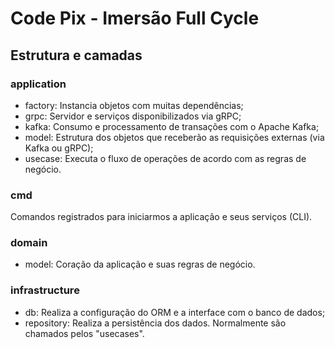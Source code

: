 # Code Pix - Imersão Full Cycle

## Estrutura e camadas

### application

- factory: Instancia objetos com muitas dependências;
- grpc: Servidor e serviços disponibilizados via gRPC;
- kafka: Consumo e processamento de transações com o Apache Kafka;
- model: Estrutura dos objetos que receberão as requisições externas (via Kafka ou gRPC);
- usecase: Executa o fluxo de operações de acordo com as regras de negócio.

### cmd

Comandos registrados para iniciarmos a aplicação e seus serviços (CLI).

### domain

- model: Coração da aplicação e suas regras de negócio.

### infrastructure

- db: Realiza a configuração do ORM e a interface com o banco de dados;
- repository: Realiza a persistência dos dados. Normalmente são chamados pelos "usecases".
